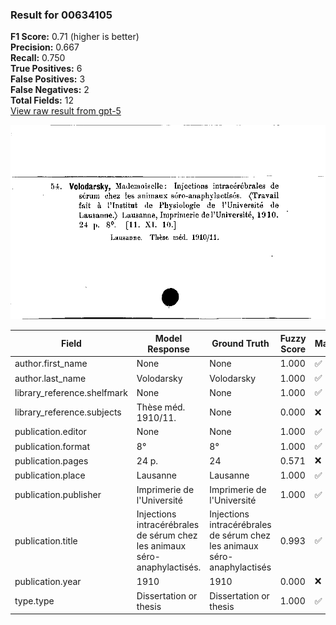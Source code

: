 ### Result for 00634105
**F1 Score:** 0.71 (higher is better)<br>**Precision:** 0.667<br>**Recall:** 0.750<br>**True Positives:** 6<br>**False Positives:** 3<br>**False Negatives:** 2<br>**Total Fields:** 12<br>[View raw result from gpt-5](https://github.com/RISE-UNIBAS/humanities_data_benchmark/blob/main/results/2025-10-01/T0165/request_T0165_00634105.json)

<img src="https://github.com/RISE-UNIBAS/humanities_data_benchmark/blob/main/benchmarks/zettelkatalog/images/00634105.jpg?raw=true" alt="00634105" width="600px">

| Field | Model Response | Ground Truth | Fuzzy Score | Match |
|-------|----------------|--------------|-------------|-------|
| author.first_name | None | None | 1.000 | ✅ |
| author.last_name | Volodarsky | Volodarsky | 1.000 | ✅ |
| library_reference.shelfmark | None | None | 1.000 | ✅ |
| library_reference.subjects | Thèse méd. 1910/11. | None | 0.000 | ❌ |
| publication.editor | None | None | 1.000 | ✅ |
| publication.format | 8° | 8° | 1.000 | ✅ |
| publication.pages | 24 p. | 24 | 0.571 | ❌ |
| publication.place | Lausanne | Lausanne | 1.000 | ✅ |
| publication.publisher | Imprimerie de l'Université | Imprimerie de l'Université | 1.000 | ✅ |
| publication.title | Injections intracérébrales de sérum chez les animaux séro-anaphylactisés. | Injections intracérébrales de sérum chez les animaux séro-anaphylactisés | 0.993 | ✅ |
| publication.year | 1910 | 1910 | 0.000 | ❌ |
| type.type | Dissertation or thesis | Dissertation or thesis | 1.000 | ✅ |
